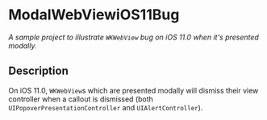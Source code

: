 #  ModalWebViewiOS11Bug

_A sample project to illustrate `WKWebView` bug on iOS 11.0 when it's presented modally._

## Description

On iOS 11.0, `WKWebView`s which are presented modally will dismiss their view controller when a callout is dismissed (both `UIPopoverPresentationController` and `UIAlertController`).

